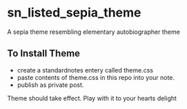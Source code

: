 # sn_listed_sepia_theme
A sepia theme resembling elementary autobiographer theme


## To Install Theme
* create a standardnotes entery called theme.css
* paste contents of theme.css in this repo into your note.  
* publish as private post. 

Theme should take effect. Play with it to your hearts delight

